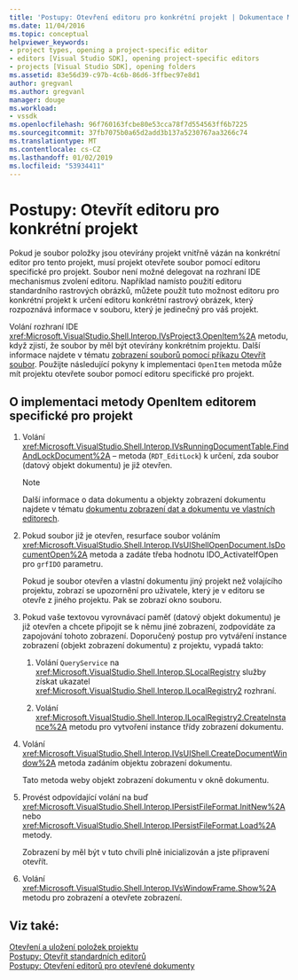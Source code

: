 ```yaml
---
title: 'Postupy: Otevření editoru pro konkrétní projekt | Dokumentace Microsoftu'
ms.date: 11/04/2016
ms.topic: conceptual
helpviewer_keywords:
- project types, opening a project-specific editor
- editors [Visual Studio SDK], opening project-specific editors
- projects [Visual Studio SDK], opening folders
ms.assetid: 83e56d39-c97b-4c6b-86d6-3ffbec97e8d1
author: gregvanl
ms.author: gregvanl
manager: douge
ms.workload:
- vssdk
ms.openlocfilehash: 96f760163fcbe80e53cca78f7d554563ff6b7225
ms.sourcegitcommit: 37fb7075b0a65d2add3b137a5230767aa3266c74
ms.translationtype: MT
ms.contentlocale: cs-CZ
ms.lasthandoff: 01/02/2019
ms.locfileid: "53934411"
---
```

# <a name="how-to-open-project-specific-editors"></a>Postupy: Otevřít editoru pro konkrétní projekt
Pokud je soubor položky jsou otevírány projekt vnitřně vázán na konkrétní editor pro tento projekt, musí projekt otevřete soubor pomocí editoru specifické pro projekt. Soubor není možné delegovat na rozhraní IDE mechanismus zvolení editoru. Například namísto použití editoru standardního rastrových obrázků, můžete použít tuto možnost editoru pro konkrétní projekt k určení editoru konkrétní rastrový obrázek, který rozpoznává informace v souboru, který je jedinečný pro váš projekt.  
  
 Volání rozhraní IDE <xref:Microsoft.VisualStudio.Shell.Interop.IVsProject3.OpenItem%2A> metodu, když zjistí, že soubor by měl být otevírány konkrétním projektu. Další informace najdete v tématu [zobrazení souborů pomocí příkazu Otevřít soubor](../extensibility/internals/displaying-files-by-using-the-open-file-command.md). Použijte následující pokyny k implementaci `OpenItem` metoda může mít projektu otevřete soubor pomocí editoru specifické pro projekt.  
  
## <a name="to-implement-the-openitem-method-with-a-project-specific-editor"></a>O implementaci metody OpenItem editorem specifické pro projekt  
  
1.  Volání <xref:Microsoft.VisualStudio.Shell.Interop.IVsRunningDocumentTable.FindAndLockDocument%2A> – metoda (`RDT_EditLock`) k určení, zda soubor (datový objekt dokumentu) je již otevřen.  
  
    > [!NOTE]
    >  Další informace o data dokumentu a objekty zobrazení dokumentu najdete v tématu [dokumentu zobrazení dat a dokumentu ve vlastních editorech](../extensibility/document-data-and-document-view-in-custom-editors.md).  
  
2.  Pokud soubor již je otevřen, resurface soubor voláním <xref:Microsoft.VisualStudio.Shell.Interop.IVsUIShellOpenDocument.IsDocumentOpen%2A> metoda a zadáte třeba hodnotu IDO_ActivateIfOpen pro `grfIDO` parametru.  
  
     Pokud je soubor otevřen a vlastní dokumentu jiný projekt než volajícího projektu, zobrazí se upozornění pro uživatele, který je v editoru se otevře z jiného projektu. Pak se zobrazí okno souboru.  
  
3.  Pokud vaše textovou vyrovnávací paměť (datový objekt dokumentu) je již otevřen a chcete připojit se k němu jiné zobrazení, zodpovídáte za zapojování tohoto zobrazení. Doporučený postup pro vytváření instance zobrazení (objekt zobrazení dokumentu) z projektu, vypadá takto:  
  
    1.  Volání `QueryService` na <xref:Microsoft.VisualStudio.Shell.Interop.SLocalRegistry> služby získat ukazatel <xref:Microsoft.VisualStudio.Shell.Interop.ILocalRegistry2> rozhraní.  
  
    2.  Volání <xref:Microsoft.VisualStudio.Shell.Interop.ILocalRegistry2.CreateInstance%2A> metodu pro vytvoření instance třídy zobrazení dokumentu.  
  
4.  Volání <xref:Microsoft.VisualStudio.Shell.Interop.IVsUIShell.CreateDocumentWindow%2A> metoda zadáním objektu zobrazení dokumentu.  
  
     Tato metoda weby objekt zobrazení dokumentu v okně dokumentu.  
  
5.  Provést odpovídající volání na buď <xref:Microsoft.VisualStudio.Shell.Interop.IPersistFileFormat.InitNew%2A> nebo <xref:Microsoft.VisualStudio.Shell.Interop.IPersistFileFormat.Load%2A> metody.  
  
     Zobrazení by měl být v tuto chvíli plně inicializován a jste připravení otevřít.  
  
6.  Volání <xref:Microsoft.VisualStudio.Shell.Interop.IVsWindowFrame.Show%2A> metodu pro zobrazení a otevřete zobrazení.  
  
## <a name="see-also"></a>Viz také:  
 [Otevření a uložení položek projektu](../extensibility/internals/opening-and-saving-project-items.md)   
 [Postupy: Otevřít standardních editorů](../extensibility/how-to-open-standard-editors.md)   
 [Postupy: Otevření editorů pro otevřené dokumenty](../extensibility/how-to-open-editors-for-open-documents.md)